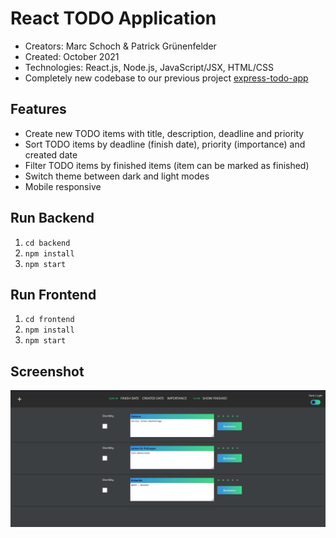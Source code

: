# React TODO Application 
- Creators: Marc Schoch & Patrick Grünenfelder
- Created: October 2021
- Technologies: React.js, Node.js, JavaScript/JSX, HTML/CSS
- Completely new codebase to our previous project [express-todo-app](https://github.com/mschoc/express-todo-app/)

## Features
- Create new TODO items with title, description, deadline and priority
- Sort TODO items by deadline (finish date), priority (importance) and created date
- Filter TODO items by finished items (item can be marked as finished)
- Switch theme between dark and light modes
- Mobile responsive

## Run Backend
1. `cd backend`
2. `npm install`
3. `npm start`

## Run Frontend
1. `cd frontend`
2. `npm install`
3. `npm start`

## Screenshot
![User Interface TODO App](/screenshot/screenshot-main-page.PNG?raw=true "User Interface TODO App")
